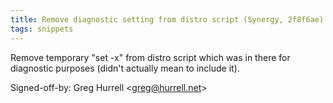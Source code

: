 ```yaml
---
title: Remove diagnostic setting from distro script (Synergy, 2f8f6ae)
tags: snippets
---
```


Remove temporary "set -x" from distro script which was in there for diagnostic purposes (didn't actually mean to include it).

Signed-off-by: Greg Hurrell &lt;greg@hurrell.net&gt;
